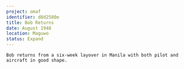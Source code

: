 ```yaml
---
project: omaf
identifier: d8d2580e
title: Bob Returns
date: August 1948 
location: Maguwo
status: Expand
---
```


```synopsis
Bob returns from a six-week layover in Manila with both pilot and
aircraft in good shape.
```

